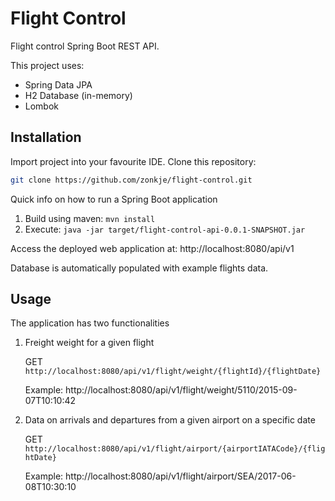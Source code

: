 # Flight Control
Flight control Spring Boot REST API.

This project uses:

+ Spring Data JPA
+ H2 Database (in-memory)
+ Lombok

## Installation
Import project into your favourite IDE.
Clone this repository:
```bash
git clone https://github.com/zonkje/flight-control.git
```

Quick info on how to run a Spring Boot application
1. Build using maven: ```mvn install```
2. Execute: ```java -jar target/flight-control-api-0.0.1-SNAPSHOT.jar```

Access the deployed web application at: http://localhost:8080/api/v1

Database is automatically populated with example flights data.

## Usage

The application has two functionalities

1. Freight weight for a given flight

   GET ```http://localhost:8080/api/v1/flight/weight/{flightId}/{flightDate}```

   Example: http://localhost:8080/api/v1/flight/weight/5110/2015-09-07T10:10:42

2. Data on arrivals and departures from a given airport on a specific date

   GET ```http://localhost:8080/api/v1/flight/airport/{airportIATACode}/{flightDate}```

   Example: http://localhost:8080/api/v1/flight/airport/SEA/2017-06-08T10:30:10